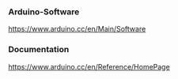 ### Arduino-Software ###
https://www.arduino.cc/en/Main/Software

### Documentation ###
https://www.arduino.cc/en/Reference/HomePage